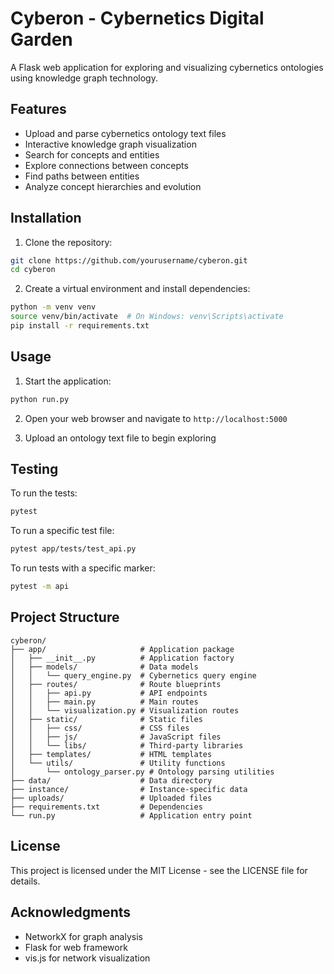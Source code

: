 # Cyberon - Cybernetics Digital Garden

A Flask web application for exploring and visualizing cybernetics ontologies using knowledge graph technology.

## Features

- Upload and parse cybernetics ontology text files
- Interactive knowledge graph visualization
- Search for concepts and entities
- Explore connections between concepts
- Find paths between entities
- Analyze concept hierarchies and evolution

## Installation

1. Clone the repository:
```bash
git clone https://github.com/yourusername/cyberon.git
cd cyberon
```

2. Create a virtual environment and install dependencies:
```bash
python -m venv venv
source venv/bin/activate  # On Windows: venv\Scripts\activate
pip install -r requirements.txt
```

## Usage

1. Start the application:
```bash
python run.py
```

2. Open your web browser and navigate to `http://localhost:5000`

3. Upload an ontology text file to begin exploring

## Testing

To run the tests:

```bash
pytest
```

To run a specific test file:

```bash
pytest app/tests/test_api.py
```

To run tests with a specific marker:

```bash
pytest -m api
```

## Project Structure

```
cyberon/
├── app/                     # Application package
│   ├── __init__.py          # Application factory
│   ├── models/              # Data models
│   │   └── query_engine.py  # Cybernetics query engine
│   ├── routes/              # Route blueprints
│   │   ├── api.py           # API endpoints
│   │   ├── main.py          # Main routes
│   │   └── visualization.py # Visualization routes
│   ├── static/              # Static files
│   │   ├── css/             # CSS files
│   │   ├── js/              # JavaScript files
│   │   └── libs/            # Third-party libraries
│   ├── templates/           # HTML templates
│   └── utils/               # Utility functions
│       └── ontology_parser.py # Ontology parsing utilities
├── data/                    # Data directory
├── instance/                # Instance-specific data
├── uploads/                 # Uploaded files
├── requirements.txt         # Dependencies
└── run.py                   # Application entry point
```

## License

This project is licensed under the MIT License - see the LICENSE file for details.

## Acknowledgments

- NetworkX for graph analysis
- Flask for web framework
- vis.js for network visualization